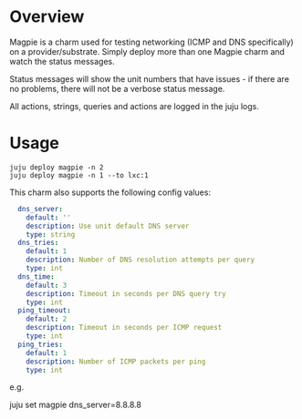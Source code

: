 # Overview

Magpie is a charm used for testing networking (ICMP and DNS specifically)
on a provider/substrate. Simply deploy more than one Magpie charm and 
watch the status messages. 

Status messages will show the unit numbers that have issues - if there are 
no problems, there will not be a verbose status message.

All actions, strings, queries and actions are logged in the juju logs.

# Usage

```
juju deploy magpie -n 2
juju deploy magpie -n 1 --to lxc:1
```

This charm also supports the following config values:

```yaml
  dns_server:
    default: ''
    description: Use unit default DNS server 
    type: string
  dns_tries:
    default: 1
    description: Number of DNS resolution attempts per query
    type: int
  dns_time:
    default: 3
    description: Timeout in seconds per DNS query try
    type: int
  ping_timeout:
    default: 2
    description: Timeout in seconds per ICMP request
    type: int
  ping_tries:
    default: 1
    description: Number of ICMP packets per ping
    type: int
```

e.g.

juju set magpie dns_server=8.8.8.8
